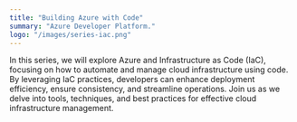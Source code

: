 ```yaml
---
title: "Building Azure with Code"
summary: "Azure Developer Platform."
logo: "/images/series-iac.png"
---
```


In this series, we will explore Azure and Infrastructure as Code (IaC), focusing on how to automate and manage cloud infrastructure using code. By leveraging IaC practices, developers can enhance deployment efficiency, ensure consistency, and streamline operations. Join us as we delve into tools, techniques, and best practices for effective cloud infrastructure management.